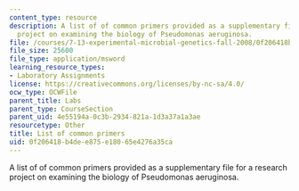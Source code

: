 ```yaml
---
content_type: resource
description: A list of of common primers provided as a supplementary file for a research
  project on examining the biology of Pseudomonas aeruginosa.
file: /courses/7-13-experimental-microbial-genetics-fall-2008/0f206418b4dee875e18065e4276a35ca_Common_Primers.xls
file_size: 25600
file_type: application/msword
learning_resource_types:
- Laboratory Assignments
license: https://creativecommons.org/licenses/by-nc-sa/4.0/
ocw_type: OCWFile
parent_title: Labs
parent_type: CourseSection
parent_uid: 4e55194a-0c3b-2934-821a-1d3a37a1a3ae
resourcetype: Other
title: List of common primers
uid: 0f206418-b4de-e875-e180-65e4276a35ca
---
```

A list of of common primers provided as a supplementary file for a research project on examining the biology of Pseudomonas aeruginosa.